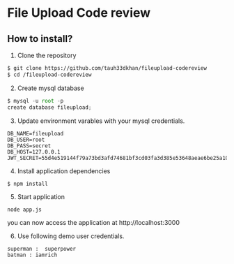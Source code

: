 # File Upload Code review

## How to install?

1. Clone the repository
``` bash
$ git clone https://github.com/tauh33dkhan/fileupload-codereview
$ cd /fileupload-codereview
```

2. Create mysql database
   
```js
$ mysql -u root -p
create database fileupload;
```

3. Update environment varables with your mysql credentials.
   
```
DB_NAME=fileupload
DB_USER=root
DB_PASS=secret
DB_HOST=127.0.0.1
JWT_SECRET=55d4e519144f79a73bd3afd74681bf3cd03fa3d385e53648aeae6be25a10719d4ce714d38fd527b54178afde756a4bd60b7e1b60f4b703b00bb856e11be7c87f
```

4. Install application  dependencies 

```
$ npm install
```

5. Start application

```
node app.js
```

you can now access the application at http://localhost:3000

6. Use following demo user credentials.

```
superman :  superpower
batman : iamrich
```
